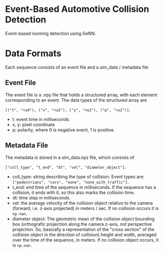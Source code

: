 # Event-Based Automotive Collision Detection
Event-based looming detection using GeNN.

# Data Formats
Each sequence consists of an event file and a sim_data / metadata file

## Event File
The event file is a .npy file that holds a structured array, with each element corresponding to an event.
The data types of the structured array are

`[("t", "<u4"), ("x", "<u2"), ("y", "<u2"), ("p", "<u2")]`.

- t: event time in milliseconds
- x, y: pixel coordinate
- p: polarity, where 0 is negative event, 1 is positive.

## Metadata File
The metadata is stored in a sim_data.npz file, which consists of

`["coll_type", "t_end", "dt", "vel", "diameter_object"]`.

- coll_type: string describing the type of collision. Event types are: `["pedestrians", "cars", "none", "none_with_traffic"]`.
- t_end: end time of the sequence in milliseconds. If the sequence has a collision, it ends with it, so this also marks the collision time.
- dt: time step in milliseconds.
- vel: the average velocity of the collision object relative to the camera (forward, i.e. z-axis projected) in meters / sec. If no collision occurs it is `np.nan`.
- diameter object: The geometric mean of the collision object bounding box (orthografic projection along the camera z-axis, *not* perspective projection. So, basically a representation of the "cross section" of the collision object in the direction of collision) height and width, averaged over the time of the sequence, in meters. If no collision object occurs, it is `np.nan`.